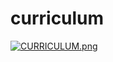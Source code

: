 # curriculum


[![CURRICULUM.png](https://i.postimg.cc/Dzjq45jQ/CURRICULUM.png)](https://postimg.cc/DWGWtQKm)
